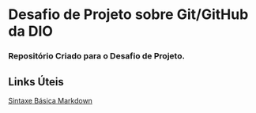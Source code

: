 # Desafio de Projeto sobre Git/GitHub da DIO
### Repositório Criado para o Desafio de Projeto.

## Links Úteis
[Sintaxe Básica Markdown](https://www.markdownguide.org/basic-syntax/)
